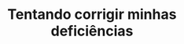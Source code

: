 ---
layout: post
title:  "Tentando corrigir minhas deficiências"
published:   27-02-2016
categories: blog
description:  Desde lá já li centenas de artigos, sem contar alguns que leio no médium que não coloco lá...
image:   "/assets/imagem/corrigir-deficiencias.jpeg"
url: https://medium.com/@andersoonfront/tentando-corrigir-minhas-defici%C3%AAncias-9138ee858850#.kccgkgrsd
---